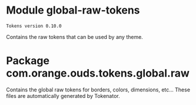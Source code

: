# Module global-raw-tokens

```
Tokens version 0.10.0
```

Contains the raw tokens that can be used by any theme.

# Package com.orange.ouds.tokens.global.raw

Contains the global raw tokens for borders, colors, dimensions, etc... These files are automatically generated by Tokenator.